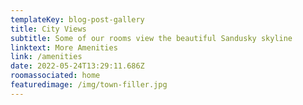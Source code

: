 ```yaml
---
templateKey: blog-post-gallery
title: City Views
subtitle: Some of our rooms view the beautiful Sandusky skyline
linktext: More Amenities
link: /amenities
date: 2022-05-24T13:29:11.686Z
roomassociated: home
featuredimage: /img/town-filler.jpg
---
```

